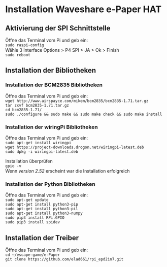 # Installation Waveshare e-Paper HAT

## Aktivierung der SPI Schnittstelle

Öffne das Terminal vom Pi und geb ein: \
`sudo raspi-config` \
Wähle 3 Interface Options > P4 SPI > JA > Ok > Finish \
`sudo reboot`

## Installation der Bibliotheken

### Installation der BCM2835 Bibliotheken

Öffne das Terminal vom Pi und geb ein: \
`wget http://www.airspayce.com/mikem/bcm2835/bcm2835-1.71.tar.gz` \
`tar zxvf bcm2835-1.71.tar.gz` \
`cd bcm2835-1.71/` \
`sudo ./configure && sudo make && sudo make check && sudo make install`

### Installation der wiringPi Bibliotheken

Öffne das Terminal vom Pi und geb ein: \
`sudo apt-get install wiringpi` \
`wget https://project-downloads.drogon.net/wiringpi-latest.deb` \
`sudo dpkg -i wiringpi-latest.deb`

Installation überprüfen \
`gpio -v`\
Wenn _version 2.52_ erscheint war die Installation erfolgreich

### Installation der Python Bibliotheken

Öffne das Terminal vom Pi und geb ein: \
`sudo apt-get update` \
`sudo apt-get install python3-pip` \
`sudo apt-get install python3-pil` \
`sudo apt-get install python3-numpy` \
`sudo pip3 install RPi.GPIO` \
`sudo pip3 install spidev`

## Installation der Treiber

Öffne das Terminal vom Pi und geb ein: \
`cd ~/escape-game/e-Paper` \
`git clone https://github.com/elad661/rpi_epd2in7.git`
